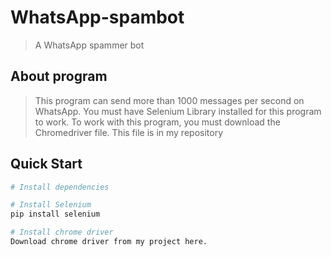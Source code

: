 # WhatsApp-spambot
> A WhatsApp spammer bot

## About program
> This program can send more than 1000 messages per second on WhatsApp.
> You must have Selenium Library installed for this program to work.
> To work with this program, you must download the Chromedriver file. This file is in my repository

## Quick Start

``` bash
# Install dependencies

# Install Selenium
pip install selenium

# Install chrome driver
Download chrome driver from my project here.
```
